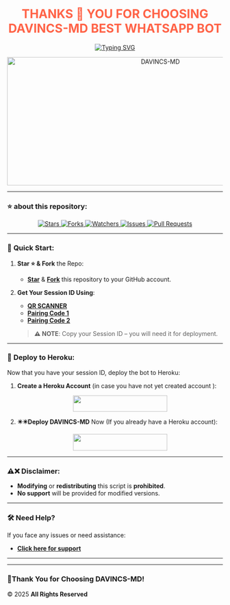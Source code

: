 <h1 align="center" style="color: #FF6347;">THANKS 🙏 YOU FOR CHOOSING DAVINCS-MD BEST WHATSAPP BOT  </h1>

<p align="center">
  <a href="https://git.io/typing-svg">
    <img src="https://readme-typing-svg.demolab.com?font=Black+Ops+One&size=50&pause=1000&color=1BAFBAFF&center=true&width=910&height=100&lines=HELLOO+THIS+IS+DAVINCS-MD; BEST++WHATSAPP+BOT;CREATED+BY+ALLAN+DAVINCS;RELEASED+01.4.2025" alt="Typing SVG" />
  </a>
</p>

<p align="center">
  <img alt="DAVINCS-MD" width="700" height="300" src="https://files.catbox.moe/ihih3i.jpg">
</p>

---

### ⭐ **about this repository**:
<p align="center">
  <a href="https://github.com/franceking1/Flash-Md/stargazers">
    <img src="https://img.shields.io/github/stars/franceking1/Flash-Md?style=for-the-badge&logo=github&color=ff9800" alt="Stars" />
  </a>
  <a href="https://github.com/franceking1/Flash-Md/network/members">
    <img src="https://img.shields.io/github/forks/franceking1/Flash-Md?style=for-the-badge&logo=github&color=4CAF50" alt="Forks" />
  </a>
  <a href="  https://github.com/9Wish882/DAVINCS-MD/watchers ">
    <img src="https://img.shields.io/github/watchers/franceking1/Flash-Md?style=for-the-badge&logo=github&color=2196F3" alt="Watchers" />
  </a>
  <a href="https://github.com/9Wish882/DAVINCS-MD/issues">
    <img src="https://img.shields.io/github/issues/franceking1/Flash-Md?style=for-the-badge&logo=github&color=e91e63" alt="Issues" />
  </a>
  <a href="https://github.com/franceking1/Flash-Md/pulls">
    <img src="https://img.shields.io/github/issues-pr/franceking1/Flash-Md?style=for-the-badge&logo=github&color=673AB7" alt="Pull Requests" />
  </a>
</p>

---

### 🚀 **Quick Start:**

1. **Star ⭐ & Fork** the Repo:
   - **[Star](https://github.com/franceking1/Flash-Md)** & **[Fork](https://github.com/9Wish882/DAVINCS-MD/forks)** this repository to your GitHub account.

2. **Get Your Session ID Using**:
   - **[QR SCANNER](https://the-flash-scanner.onrender.com/)**
   - **[Pairing Code 1](https://king-france.vercel.app/)**
   - **[Pairing Code 2](https://the-flash-md-sessions.onrender.com/pair)**

   > **⚠️ NOTE**: Copy your Session ID – you will need it for deployment.

---

### 🚀 **Deploy to Heroku:**

Now that you have your session ID, deploy the bot to Heroku:

1. **Create a Heroku Account** (in case you have not yet created account ):  
   <p align="center">
     <a href="https://signup.heroku.com">
       <img src="https://img.shields.io/badge/Create%20Account%20Now-blue?style=for-the-badge&logo=heroku" width="220" height="38.45"/>
     </a>
   </p>

2. **✴️✴️Deploy DAVINCS-MD** Now (If you already have a Heroku account):  
   <p align="center">
     <a href="https://france-king.vercel.app">
       <img src="https://img.shields.io/badge/DEPLOY%20NOW-blue?style=for-the-badge&logo=heroku" width="220" height="38.45"/>
     </a>
   </p>

---

### ⚠️❌ **Disclaimer:**

- **Modifying** or **redistributing** this script is **prohibited**.
- **No support** will be provided for modified versions.

---

### 🛠 **Need Help?**

If you face any issues or need assistance:
- **[Click here for support](https://messages-snowy.vercel.app)**

---


---

### 🌝**Thank You for Choosing DAVINCS-MD!**
 © 2025 **All Rights Reserved**
